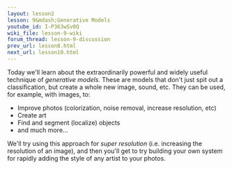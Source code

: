 ```yaml
---
layout: lesson2
lesson: 9&mdash;Generative Models
youtube_id: I-P363wSv0Q
wiki_file: lesson-9-wiki
forum_thread: lesson-9-discussion
prev_url: lesson8.html
next_url: lesson10.html
---
```


Today we'll learn about the extraordinarily powerful and widely useful technique of _generative models_. These are models that don't just spit out a classification, but create a whole new image, sound, etc. They can be used, for example, with images, to:

* Improve photos (colorization, noise removal, increase resolution, etc)
* Create art
* Find and segment (localize) objects
* and much more...

We'll try using this approach for _super resolution_ (i.e. increasing the resolution of an image), and then you'll get to try building your own system for rapidly adding the style of any artist to your photos.
